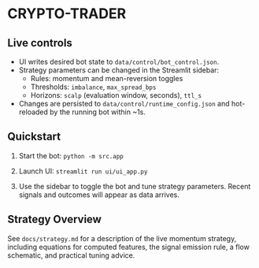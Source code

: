 # CRYPTO-TRADER

## Live controls

- UI writes desired bot state to `data/control/bot_control.json`.
- Strategy parameters can be changed in the Streamlit sidebar:
  - Rules: momentum and mean-reversion toggles
  - Thresholds: `imbalance`, `max_spread_bps`
  - Horizons: `scalp` (evaluation window, seconds), `ttl_s`
- Changes are persisted to `data/control/runtime_config.json` and hot-reloaded by the running bot within ~1s.

## Quickstart

1) Start the bot: `python -m src.app`

2) Launch UI: `streamlit run ui/ui_app.py`

3) Use the sidebar to toggle the bot and tune strategy parameters. Recent signals and outcomes will appear as data arrives.

## Strategy Overview

See `docs/strategy.md` for a description of the live momentum strategy, including equations for computed features, the signal emission rule, a flow schematic, and practical tuning advice.
